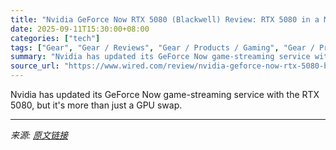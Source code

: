 ```yaml
---
title: "Nvidia GeForce Now RTX 5080 (Blackwell) Review: RTX 5080 in a MacBook"
date: 2025-09-11T15:30:00+08:00
categories: ["tech"]
tags: ["Gear", "Gear / Reviews", "Gear / Products / Gaming", "Gear / Products / Online Services", "Shopping", "review", "Reviews", "PC Games", "video games", "Gaming", "NVIDIA", "streaming", "Product Review"]
summary: "Nvidia has updated its GeForce Now game-streaming service with the RTX 5080, but it's more than just a GPU swap."
source_url: "https://www.wired.com/review/nvidia-geforce-now-rtx-5080-blackwell/"
---
```


Nvidia has updated its GeForce Now game-streaming service with the RTX 5080, but it's more than just a GPU swap.

---

*来源: [原文链接](https://www.wired.com/review/nvidia-geforce-now-rtx-5080-blackwell/)*
